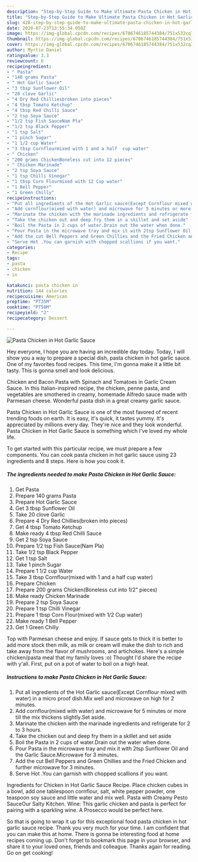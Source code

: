 ```yaml
---
description: "Step-by-Step Guide to Make Ultimate Pasta Chicken in Hot Garlic Sauce"
title: "Step-by-Step Guide to Make Ultimate Pasta Chicken in Hot Garlic Sauce"
slug: 428-step-by-step-guide-to-make-ultimate-pasta-chicken-in-hot-garlic-sauce
date: 2020-07-23T13:55:34.050Z
image: https://img-global.cpcdn.com/recipes/6706746185744384/751x532cq70/pasta-chicken-in-hot-garlic-sauce-recipe-main-photo.jpg
thumbnail: https://img-global.cpcdn.com/recipes/6706746185744384/751x532cq70/pasta-chicken-in-hot-garlic-sauce-recipe-main-photo.jpg
cover: https://img-global.cpcdn.com/recipes/6706746185744384/751x532cq70/pasta-chicken-in-hot-garlic-sauce-recipe-main-photo.jpg
author: Myrtie Daniel
ratingvalue: 3.3
reviewcount: 6
recipeingredient:
- " Pasta"
- "140 grams Pasta"
- " Hot Garlic Sauce"
- "3 tbsp Sunflower Oil"
- "20 clove Garlic"
- "4 Dry Red Chilliesbroken into pieces"
- "4 tbsp Tomato Ketchup"
- "4 tbsp Red Chilli Sauce"
- "2 tsp Soya Sauce"
- "1/2 tsp Fish SauceNam Pla"
- "1/2 tsp Black Pepper"
- "1 tsp Salt"
- "1 pinch Sugar"
- "1 1/2 cup Water"
- "3 tbsp Cornflourmixed with 1 and a half  cup water"
- " Chicken"
- "200 grams ChickenBoneless cut into 12 pieces"
- " Chicken Marinade"
- "2 tsp Soya Sauce"
- "1 tsp Chilli Vinegar"
- "1 tbsp Corn Flourmixed with 12 Cup water"
- "1 Bell Pepper"
- "1 Green Chilly"
recipeinstructions:
- "Put all ingredients of the Hot Garlic sauce(Except Cornflour mixed with water) in a micro proof dish.Mix well and microwave on high for 2 minutes."
- "Add cornflour(mixed with water) and microwave for 5 minutes or more till the mix thickens slightly.Set aside."
- "Marinate the chicken with the marinade ingredients and refrigerate for 2 to 3 hours."
- "Take the chicken out and deep fry them in a skillet and set aside"
- "Boil the Pasta in 2 cups of water.Drain out the water when done."
- "Pour Pasta in the microwave tray and mix it with 2tsp Sunflower Oil and the Garlic Sauce.Microwave for 3 minutes."
- "Add the cut Bell Peppers and Green Chillies and the Fried Chicken and further microwave for 3 minutes."
- "Serve Hot .You can garnish with chopped scallions if you want."
categories:
- Recipe
tags:
- pasta
- chicken
- in

katakunci: pasta chicken in 
nutrition: 144 calories
recipecuisine: American
preptime: "PT35M"
cooktime: "PT58M"
recipeyield: "2"
recipecategory: Dessert

---
```



![Pasta Chicken in Hot Garlic Sauce](https://img-global.cpcdn.com/recipes/6706746185744384/751x532cq70/pasta-chicken-in-hot-garlic-sauce-recipe-main-photo.jpg)

Hey everyone, I hope you are having an incredible day today. Today, I will show you a way to prepare a special dish, pasta chicken in hot garlic sauce. One of my favorites food recipes. This time, I'm gonna make it a little bit tasty. This is gonna smell and look delicious.

Chicken and Bacon Pasta with Spinach and Tomatoes in Garlic Cream Sauce. In this Italian-inspired recipe, the chicken, penne pasta, and vegetables are smothered in creamy, homemade Alfredo sauce made with Parmesan cheese. Wonderful pasta dish in a great creamy garlic sauce.

Pasta Chicken in Hot Garlic Sauce is one of the most favored of recent trending foods on earth. It is easy, it's quick, it tastes yummy. It's appreciated by millions every day. They're nice and they look wonderful. Pasta Chicken in Hot Garlic Sauce is something which I've loved my whole life.


To get started with this particular recipe, we must prepare a few components. You can cook pasta chicken in hot garlic sauce using 23 ingredients and 8 steps. Here is how you cook it.

<!--inarticleads1-->

##### The ingredients needed to make Pasta Chicken in Hot Garlic Sauce:

1. Get  Pasta
1. Prepare 140 grams Pasta
1. Prepare  Hot Garlic Sauce
1. Get 3 tbsp Sunflower Oil
1. Take 20 clove Garlic
1. Prepare 4 Dry Red Chillies(broken into pieces)
1. Get 4 tbsp Tomato Ketchup
1. Make ready 4 tbsp Red Chilli Sauce
1. Get 2 tsp Soya Sauce
1. Prepare 1/2 tsp Fish Sauce(Nam Pla)
1. Take 1/2 tsp Black Pepper
1. Get 1 tsp Salt
1. Take 1 pinch Sugar
1. Prepare 1 1/2 cup Water
1. Take 3 tbsp Cornflour(mixed with 1 and a half  cup water)
1. Prepare  Chicken
1. Prepare 200 grams Chicken(Boneless cut into 1/2&#34; pieces)
1. Make ready  Chicken Marinade
1. Prepare 2 tsp Soya Sauce
1. Prepare 1 tsp Chilli Vinegar
1. Prepare 1 tbsp Corn Flour(mixed with 1/2 Cup water)
1. Make ready 1 Bell Pepper
1. Get 1 Green Chilly


Top with Parmesan cheese and enjoy. If sauce gets to thick it is better to add more stock then milk, as milk or cream will make the dish to rich and take away from the flavor of mushrooms, and artichokes. Here&#39;s a simple chicken/pasta meal that my family loves :o) Thought I&#39;d share the recipe with y&#39;all. First, put on a pot of water to boil on a high heat. 

<!--inarticleads2-->

##### Instructions to make Pasta Chicken in Hot Garlic Sauce:

1. Put all ingredients of the Hot Garlic sauce(Except Cornflour mixed with water) in a micro proof dish.Mix well and microwave on high for 2 minutes.
1. Add cornflour(mixed with water) and microwave for 5 minutes or more till the mix thickens slightly.Set aside.
1. Marinate the chicken with the marinade ingredients and refrigerate for 2 to 3 hours.
1. Take the chicken out and deep fry them in a skillet and set aside
1. Boil the Pasta in 2 cups of water.Drain out the water when done.
1. Pour Pasta in the microwave tray and mix it with 2tsp Sunflower Oil and the Garlic Sauce.Microwave for 3 minutes.
1. Add the cut Bell Peppers and Green Chillies and the Fried Chicken and further microwave for 3 minutes.
1. Serve Hot .You can garnish with chopped scallions if you want.


Ingredients for Chicken in Hot Garlic Sauce Recipe. Place chicken cubes in a bowl, add one tablespoon cornflour, salt, white pepper powder, one teaspoon soy sauce and little water and mix well. Pasta with Creamy Pesto SauceOur Salty Kitchen. Wine: This garlic chicken and pasta is perfect for pairing with a sparkling wine. A Prosecco would be perfect here. 

So that is going to wrap it up for this exceptional food pasta chicken in hot garlic sauce recipe. Thank you very much for your time. I am confident that you can make this at home. There is gonna be interesting food at home recipes coming up. Don't forget to bookmark this page in your browser, and share it to your loved ones, friends and colleague. Thanks again for reading. Go on get cooking!
